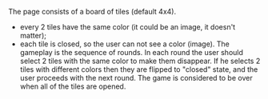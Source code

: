 The page consists of a board of tiles (default 4x4).

- every 2 tiles have the same color (it could be an image, it doesn't matter);
- each tile is closed, so the user can not see a color (image).
  The gameplay is the sequence of rounds. In each round the user should select 2 tiles with the same color to make them disappear. If he selects 2 tiles with different colors then they are flipped to "closed" state, and the user proceeds with the next round. The game is considered to be over when all of the tiles are opened.
